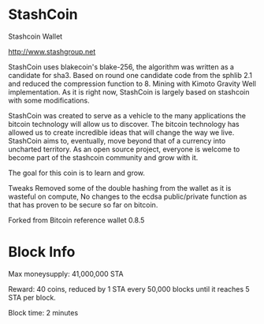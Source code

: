 StashCoin
==============

Stashcoin Wallet

http://www.stashgroup.net

StashCoin uses blakecoin's blake-256, the algorithm was written as a candidate for sha3. 
Based on round one candidate code from the sphlib 2.1 and reduced the compression function to 8. 
Mining with Kimoto Gravity Well implementation. 
As it is right now, StashCoin is largely based on stashcoin with some modifications.


StashCoin was created to serve as a vehicle to the many applications the bitcoin technology will allow us to
discover. The bitcoin technology has allowed us to create incredible ideas that will change the way we live. StashCoin aims to, eventually, move beyond that of a currency into uncharted territory. As an open source project, everyone is welcome to become part of the stashcoin community and grow with it. 


The goal for this coin is to learn and grow. 


Tweaks Removed some of the double hashing from the wallet as it is wasteful on compute, No changes to the ecdsa public/private function as that has proven to be secure so far on bitcoin.

Forked from Bitcoin reference wallet 0.8.5



Block Info
==============

Max moneysupply: 41,000,000 STA

Reward: 40 coins, reduced by 1 STA every 50,000 blocks until it reaches 5 STA per block.


Block time: 2 minutes

 


